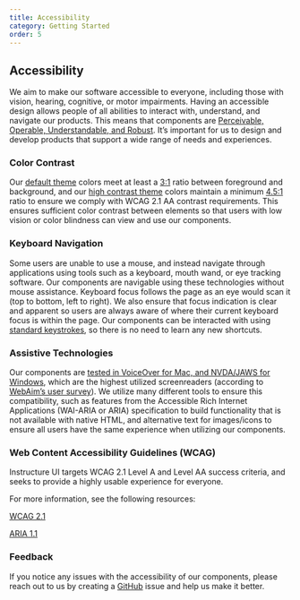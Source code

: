 ```yaml
---
title: Accessibility
category: Getting Started
order: 5
---
```


## Accessibility

We aim to make our software accessible to everyone, including those with vision, hearing, cognitive, or motor impairments. Having an accessible design allows people of all abilities to interact with, understand, and navigate our products. This means that components are [Perceivable, Operable, Understandable, and Robust](https://www.w3.org/TR/2016/NOTE-UNDERSTANDING-WCAG20-20161007/intro.html#introduction-fourprincs-head). It’s important for us to design and develop products that support a wide range of needs and experiences.

### Color Contrast

Our [default theme](#canvas) colors meet at least a [3:1](http://www.w3.org/TR/WCAG20-TECHS/G183.html) ratio between foreground and background, and our [high contrast theme](#canvas-high-contrast) colors maintain a minimum [4.5:1](http://www.w3.org/TR/WCAG20-TECHS/G18.html) ratio to ensure we comply with WCAG 2.1 AA contrast requirements. This ensures sufficient color contrast between elements so that users with low vision or color blindness can view and use our components.

### Keyboard Navigation

Some users are unable to use a mouse, and instead navigate through applications using tools such as a keyboard, mouth wand, or eye tracking software. Our components are navigable using these technologies without mouse assistance. Keyboard focus follows the page as an eye would scan it (top to bottom, left to right). We also ensure that focus indication is clear and apparent so users are always aware of where their current keyboard focus is within the page. Our components can be interacted with using [standard keystrokes](https://webaim.org/techniques/keyboard/#testing), so there is no need to learn any new shortcuts.

### Assistive Technologies

Our components are [tested in VoiceOver for Mac, and NVDA/JAWS for Windows](https://www.canvaslms.com/accessibility), which are the highest utilized screenreaders (according to [WebAim’s user survey](https://webaim.org/projects/screenreadersurvey7/)). We utilize many different tools to ensure this compatibility, such as features from the Accessible Rich Internet Applications (WAI-ARIA or ARIA) specification to build functionality that is not available with native HTML, and alternative text for images/icons to ensure all users have the same experience when utilizing our components.

### Web Content Accessibility Guidelines (WCAG)

Instructure UI targets WCAG 2.1 Level A and Level AA success criteria, and seeks to provide a highly usable experience for everyone.

For more information, see the following resources:

[WCAG 2.1](https://www.w3.org/TR/WCAG21/)

[ARIA 1.1](https://www.w3.org/TR/wai-aria-1.1/)

### Feedback

If you notice any issues with the accessibility of our components, please reach out to us by creating a [GitHub](https://github.com/instructure/instructure-ui/issues) issue and help us make it better.
